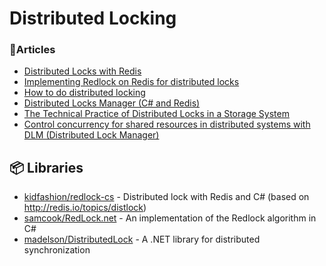 # Distributed Locking

### 📕Articles
- [Distributed Locks with Redis](https://redis.io/docs/reference/patterns/distributed-locks/)
- [Implementing Redlock on Redis for distributed locks](https://levelup.gitconnected.com/implementing-redlock-on-redis-for-distributed-locks-a3cfe60d4ea4)
- [How to do distributed locking](https://martin.kleppmann.com/2016/02/08/how-to-do-distributed-locking.html)
- [Distributed Locks Manager (C# and Redis)](https://towardsdev.com/distributed-locks-manager-c-and-redis-fd3d86cd1250)
- [The Technical Practice of Distributed Locks in a Storage System](https://www.alibabacloud.com/blog/the-technical-practice-of-distributed-locks-in-a-storage-system_597141)
- [Control concurrency for shared resources in distributed systems with DLM (Distributed Lock Manager)](https://m-qafouri.medium.com/serialize-access-to-a-shared-resource-in-distributed-systems-with-dlm-distributed-lock-manager-5abf5e393e15)
## 📦 Libraries
- [kidfashion/redlock-cs](https://github.com/kidfashion/redlock-cs) - Distributed lock with Redis and C# (based on http://redis.io/topics/distlock)
- [samcook/RedLock.net](https://github.com/samcook/RedLock.net) - An implementation of the Redlock algorithm in C#
- [madelson/DistributedLock](https://github.com/madelson/DistributedLock) - A .NET library for distributed synchronization